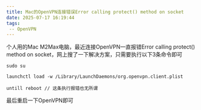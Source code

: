 ```yaml
---
title: Mac的OpenVPN连接错误Error calling protect() method on socket
date: 2025-07-17 16:19:44
tags:
 -- OpenVPN
---
```


个人用的Mac M2Max电脑，最近连接OpenVPN一直报错Error calling protect() method on socket，网上搜了一下解决方案，只需要执行以下3条命令即可

```
sudo su

launchctl load -w /Library/LaunchDaemons/org.openvpn.client.plist

untill reboot // 这条执行报错也无所谓

```
最后重启一下OpenVPN即可
